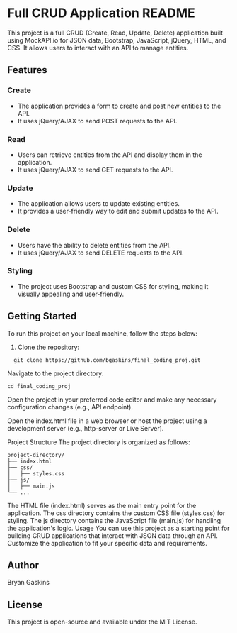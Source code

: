 # Full CRUD Application README

This project is a full CRUD (Create, Read, Update, Delete) application built using MockAPI.io for JSON data, Bootstrap, JavaScript, jQuery, HTML, and CSS. It allows users to interact with an API to manage entities. 

## Features

### Create
- The application provides a form to create and post new entities to the API.
- It uses jQuery/AJAX to send POST requests to the API.

### Read
- Users can retrieve entities from the API and display them in the application.
- It uses jQuery/AJAX to send GET requests to the API.

### Update
- The application allows users to update existing entities.
- It provides a user-friendly way to edit and submit updates to the API.

### Delete
- Users have the ability to delete entities from the API.
- It uses jQuery/AJAX to send DELETE requests to the API.

### Styling
- The project uses Bootstrap and custom CSS for styling, making it visually appealing and user-friendly.

## Getting Started

To run this project on your local machine, follow the steps below:

1. Clone the repository:
```
  git clone https://github.com/bgaskins/final_coding_proj.git
```

   Navigate to the project directory:

```
cd final_coding_proj
```
Open the project in your preferred code editor and make any necessary configuration changes (e.g., API endpoint).

Open the index.html file in a web browser or host the project using a development server (e.g., http-server or Live Server).

Project Structure
The project directory is organized as follows:

```
project-directory/
├── index.html
├── css/
│   ├── styles.css
├── js/
│   ├── main.js
└── ...
```
The HTML file (index.html) serves as the main entry point for the application.
The css directory contains the custom CSS file (styles.css) for styling.
The js directory contains the JavaScript file (main.js) for handling the application's logic.
Usage
You can use this project as a starting point for building CRUD applications that interact with JSON data through an API. Customize the application to fit your specific data and requirements.

## Author
Bryan Gaskins

## License
This project is open-source and available under the MIT License.
